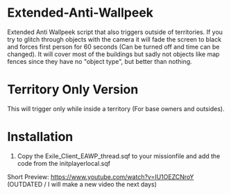 # Extended-Anti-Wallpeek

Extended Anti Wallpeek script that also triggers outside of territories.
If you try to glitch through objects with the camera it will fade the screen to black and forces first person for 60 seconds (Can be turned off and time can be changed).
It will cover most of the buildings but sadly not objects like map fences since they have no "object type", but better than nothing.

# Territory Only Version
This will trigger only while inside a territory (For base owners and outsides).

# Installation
1. Copy the Exile_Client_EAWP_thread.sqf to your missionfile and add the code from the initplayerlocal.sqf

Short Preview: https://www.youtube.com/watch?v=IU1OEZCNroY (OUTDATED / I will make a new video the next days)
